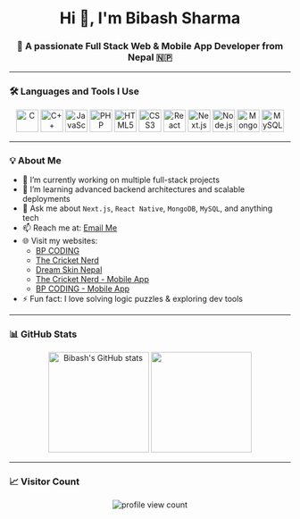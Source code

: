<h1 align="center">Hi 👋, I'm Bibash Sharma</h1>
<h3 align="center">🚀 A passionate Full Stack Web & Mobile App Developer from Nepal 🇳🇵</h3>

---

### 🛠️ Languages and Tools I Use

<p align="center">
  <img src="https://cdn.jsdelivr.net/gh/devicons/devicon/icons/c/c-original.svg" alt="C" width="40" height="40"/>
  <img src="https://cdn.jsdelivr.net/gh/devicons/devicon/icons/cplusplus/cplusplus-original.svg" alt="C++" width="40" height="40"/>
  <img src="https://cdn.jsdelivr.net/gh/devicons/devicon/icons/javascript/javascript-original.svg" alt="JavaScript" width="40" height="40"/>
  <img src="https://cdn.jsdelivr.net/gh/devicons/devicon/icons/php/php-original.svg" alt="PHP" width="40" height="40"/>
  <img src="https://cdn.jsdelivr.net/gh/devicons/devicon/icons/html5/html5-original.svg" alt="HTML5" width="40" height="40"/>
  <img src="https://cdn.jsdelivr.net/gh/devicons/devicon/icons/css3/css3-original.svg" alt="CSS3" width="40" height="40"/>
  <img src="https://cdn.jsdelivr.net/gh/devicons/devicon/icons/react/react-original.svg" alt="React Native" width="40" height="40" title="React Native"/>
  <img src="https://cdn.jsdelivr.net/gh/devicons/devicon/icons/nextjs/nextjs-original.svg" alt="Next.js" width="40" height="40"/>
  <img src="https://cdn.jsdelivr.net/gh/devicons/devicon/icons/nodejs/nodejs-original.svg" alt="Node.js" width="40" height="40"/>
  <img src="https://cdn.jsdelivr.net/gh/devicons/devicon/icons/mongodb/mongodb-original.svg" alt="MongoDB" width="40" height="40"/>
  <img src="https://cdn.jsdelivr.net/gh/devicons/devicon/icons/mysql/mysql-original.svg" alt="MySQL" width="40" height="40"/>
</p>

---

### 💡 About Me

- 🔭 I’m currently working on multiple full-stack projects
- 🌱 I’m learning advanced backend architectures and scalable deployments
- 💬 Ask me about `Next.js`, `React Native`, `MongoDB`, `MySQL`, and anything tech
- 📫 Reach me at: [Email Me](mailto:kumarbibash769@gmail.com)
- 🌐 Visit my websites:
  - [BP CODING](https://bp-coding.com)
  - [The Cricket Nerd](https://thecricnerd.com)
  - [Dream Skin Nepal](https://dreamskinnepal.com)
  - [The Cricket Nerd - Mobile App](https://app.thecricnerd.com)
  - [BP CODING - Mobile App](https://bp-coding.com/app)
- ⚡ Fun fact: I love solving logic puzzles & exploring dev tools


---

### 📊 GitHub Stats

<p align="center">
  <img src="https://github-readme-stats.vercel.app/api?username=sharmabibash&show_icons=true&theme=radical" alt="Bibash's GitHub stats" height="180" />
  <img src="https://github-readme-streak-stats.herokuapp.com/?user=sharmabibash&theme=radical" height="180" />
</p>

---

### 📈 Visitor Count

<p align="center">
  <img src="https://komarev.com/ghpvc/?username=sharmabibash&label=Profile%20views&color=0e75b6&style=flat" alt="profile view count" />
</p>
